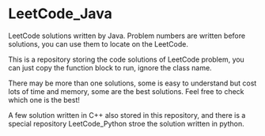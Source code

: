 # LeetCode_Java

LeetCode solutions written by Java. Problem numbers are written before solutions, you can use them to locate on the LeetCode.

This is a repository storing the code solutions of LeetCode problem, you can just copy the function block to run, ignore the class name.

There may be more than one solutions, some is easy to understand but cost lots of time and memory, some are the best solutions.
Feel free to check which one is the best!

A few solution written in C++ also stored in this repository, and there is a special repository LeetCode_Python stroe the solution written in python.
